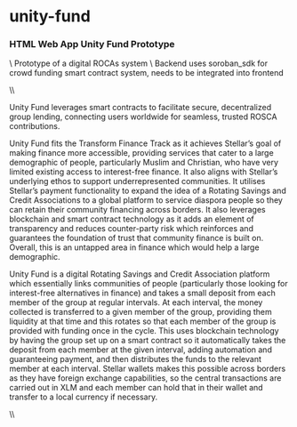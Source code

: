 # unity-fund

### HTML Web App Unity Fund Prototype

\\ Prototype of a digital ROCAs system
\\ Backend uses soroban_sdk for crowd funding smart contract system, needs to be integrated into frontend

\\\

Unity Fund leverages smart contracts to facilitate secure, decentralized group lending, connecting users worldwide for seamless, trusted ROSCA contributions.

Unity Fund fits the Transform Finance Track as it achieves Stellar’s goal of making finance more accessible, providing services that cater to a large demographic of people, particularly Muslim and Christian, who have very limited existing access to interest-free finance. It also aligns with Stellar’s underlying ethos to support underrepresented communities. It utilises Stellar’s payment functionality to expand the idea of a Rotating Savings and Credit Associations to a global platform to service diaspora people so they can retain their community financing across borders. It also leverages blockchain and smart contract technology as it adds an element of transparency and reduces counter-party risk which reinforces and guarantees the foundation of trust that community finance is built on. Overall, this is an untapped area in finance which would help a large demographic.

Unity Fund is a digital Rotating Savings and Credit Association platform which essentially links communities of people (particularly those looking for interest-free alternatives in finance) and takes a small deposit from each member of the group at regular intervals. At each interval, the money collected is transferred to a given member of the group, providing them liquidity at that time and this rotates so that each member of the group is provided with funding once in the cycle. This uses blockchain technology by having the group set up on a smart contract so it automatically takes the deposit from each member at the given interval, adding automation and guaranteeing payment, and then distributes the funds to the relevant member at each interval. Stellar wallets makes this possible across borders as they have foreign exchange capabilities, so the central transactions are carried out in XLM and each member can hold that in their wallet and transfer to a local currency if necessary.


\\\